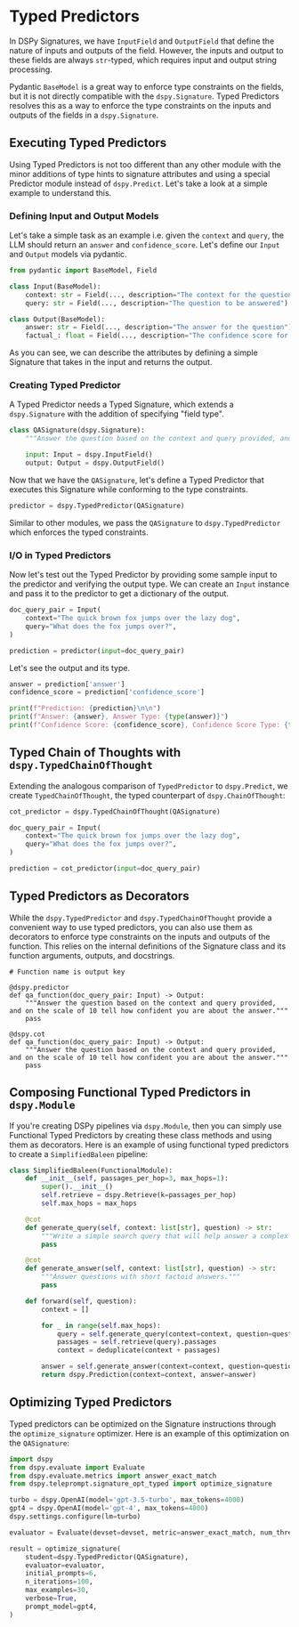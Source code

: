 # Typed Predictors

In DSPy Signatures, we have `InputField` and `OutputField` that define the nature of inputs and outputs of the field. However, the inputs and output to these fields are always `str`-typed, which requires input and output string processing.

Pydantic `BaseModel` is a great way to enforce type constraints on the fields, but it is not directly compatible with the `dspy.Signature`. Typed Predictors resolves this as a way to enforce the type constraints on the inputs and outputs of the fields in a `dspy.Signature`.

## Executing Typed Predictors

Using Typed Predictors is not too different than any other module with the minor additions of type hints to signature attributes and using a special Predictor module instead of `dspy.Predict`. Let's take a look at a simple example to understand this.

### Defining Input and Output Models

Let's take a simple task as an example i.e. given the `context` and `query`, the LLM should return an `answer` and `confidence_score`. Let's define our `Input` and `Output` models via pydantic.

```python
from pydantic import BaseModel, Field

class Input(BaseModel):
    context: str = Field(..., description="The context for the question")
    query: str = Field(..., description="The question to be answered")

class Output(BaseModel):
    answer: str = Field(..., description="The answer for the question")
    factual_: float = Field(..., description="The confidence score for the answer")
```

As you can see, we can describe the attributes by defining a simple Signature that takes in the input and returns the output.

### Creating Typed Predictor

A Typed Predictor needs a Typed Signature, which extends a `dspy.Signature` with the addition of specifying "field type".

```python
class QASignature(dspy.Signature):
    """Answer the question based on the context and query provided, and on the scale of 10 tell how confident you are about the answer."""

    input: Input = dspy.InputField()
    output: Output = dspy.OutputField()
```

Now that we have the `QASignature`, let's define a Typed Predictor that executes this Signature while conforming to the type constraints.

```python
predictor = dspy.TypedPredictor(QASignature)
```

Similar to other modules, we pass the `QASignature` to `dspy.TypedPredictor` which enforces the typed constraints.

### I/O in Typed Predictors

Now let's test out the Typed Predictor by providing some sample input to the predictor and verifying the output type. We can create an `Input` instance and pass it to the predictor to get a dictionary of the output. 

```python
doc_query_pair = Input(
    context="The quick brown fox jumps over the lazy dog",
    query="What does the fox jumps over?",
)

prediction = predictor(input=doc_query_pair)
```

Let's see the output and its type.

```python
answer = prediction['answer']
confidence_score = prediction['confidence_score']

print(f"Prediction: {prediction}\n\n")
print(f"Answer: {answer}, Answer Type: {type(answer)}")
print(f"Confidence Score: {confidence_score}, Confidence Score Type: {type(confidence_score)}")
```

## Typed Chain of Thoughts with `dspy.TypedChainOfThought`

Extending the analogous comparison of `TypedPredictor` to `dspy.Predict`, we create `TypedChainOfThought`, the typed counterpart of `dspy.ChainOfThought`:

```python
cot_predictor = dspy.TypedChainOfThought(QASignature)

doc_query_pair = Input(
    context="The quick brown fox jumps over the lazy dog",
    query="What does the fox jumps over?",
)

prediction = cot_predictor(input=doc_query_pair)
```

## Typed Predictors as Decorators

While the `dspy.TypedPredictor` and `dspy.TypedChainOfThought` provide a convenient way to use typed predictors, you can also use them as decorators to enforce type constraints on the inputs and outputs of the function. This relies on the internal definitions of the Signature class and its function arguments, outputs, and docstrings.

```
# Function name is output key

@dspy.predictor
def qa_function(doc_query_pair: Input) -> Output:
    """Answer the question based on the context and query provided, and on the scale of 10 tell how confident you are about the answer."""
    pass

@dspy.cot
def qa_function(doc_query_pair: Input) -> Output:
    """Answer the question based on the context and query provided, and on the scale of 10 tell how confident you are about the answer."""
    pass
```

## Composing Functional Typed Predictors in `dspy.Module`

If you're creating DSPy pipelines via `dspy.Module`, then you can simply use Functional Typed Predictors by creating these class methods and using them as decorators. Here is an example of using functional typed predictors to create a `SimplifiedBaleen` pipeline:

```python
class SimplifiedBaleen(FunctionalModule):
    def __init__(self, passages_per_hop=3, max_hops=1):
        super().__init__()
        self.retrieve = dspy.Retrieve(k=passages_per_hop)
        self.max_hops = max_hops

    @cot
    def generate_query(self, context: list[str], question) -> str:
        """Write a simple search query that will help answer a complex question."""
        pass

    @cot
    def generate_answer(self, context: list[str], question) -> str:
        """Answer questions with short factoid answers."""
        pass

    def forward(self, question):
        context = []

        for _ in range(self.max_hops):
            query = self.generate_query(context=context, question=question)
            passages = self.retrieve(query).passages
            context = deduplicate(context + passages)

        answer = self.generate_answer(context=context, question=question)
        return dspy.Prediction(context=context, answer=answer)
```

## Optimizing Typed Predictors

Typed predictors can be optimized on the Signature instructions through the `optimize_signature` optimizer. Here is an example of this optimization on the `QASignature`:

```python
import dspy
from dspy.evaluate import Evaluate
from dspy.evaluate.metrics import answer_exact_match
from dspy.teleprompt.signature_opt_typed import optimize_signature

turbo = dspy.OpenAI(model='gpt-3.5-turbo', max_tokens=4000)
gpt4 = dspy.OpenAI(model='gpt-4', max_tokens=4000)
dspy.settings.configure(lm=turbo)

evaluator = Evaluate(devset=devset, metric=answer_exact_match, num_threads=10, display_progress=True)

result = optimize_signature(
    student=dspy.TypedPredictor(QASignature),
    evaluator=evaluator,
    initial_prompts=6,
    n_iterations=100,
    max_examples=30,
    verbose=True,
    prompt_model=gpt4,
)
```
